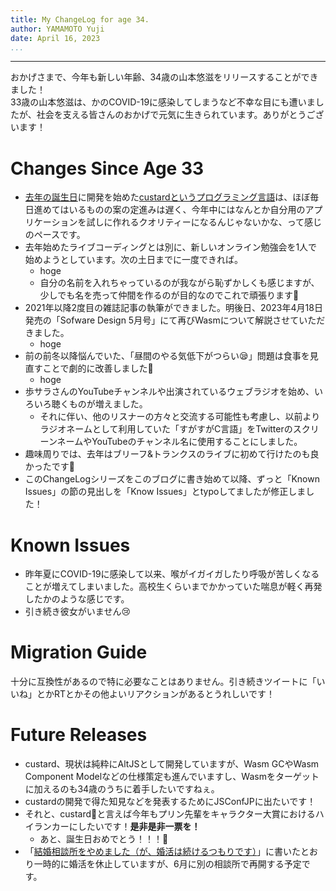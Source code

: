 ```yaml
---
title: My ChangeLog for age 34.
author: YAMAMOTO Yuji
date: April 16, 2023
...
```

---

おかげさまで、今年も新しい年齢、34歳の山本悠滋をリリースすることができました！  
33歳の山本悠滋は、かのCOVID-19に感染してしまうなど不幸な目にも遭いましたが、社会を支える皆さんのおかげで元気に生きられています。ありがとうございます！

# Changes Since Age 33

- [去年の誕生日](/posts/2022/01-my-changelog-33.html)に開発を始めた[custardというプログラミング言語](https://github.com/igrep/custard)は、ほぼ毎日進めてはいるものの案の定進みは遅く、今年中にはなんとか自分用のアプリケーションを試しに作れるクオリティーになるんじゃないかな、って感じのペースです。
- 去年始めたライブコーディングとは別に、新しいオンライン勉強会を1人で始めようとしています。次の土日までに一度できれば。
    - hoge
    - 自分の名前を入れちゃっているのが我ながら恥ずかしくも感じますが、少しでも名を売って仲間を作るのが目的なのでこれで頑張ります💪
- 2021年以降2度目の雑誌記事の執筆ができました。明後日、2023年4月18日発売の「Sofware Design 5月号」にて再びWasmについて解説させていただきました。
    - hoge
- 前の前冬以降悩んでいた、「昼間のやる気低下がつらい😪」問題は食事を見直すことで劇的に改善しました🙌
    - hoge
- 歩サラさんのYouTubeチャンネルや出演されているウェブラジオを始め、いろいろ聴くものが増えました。
    - それに伴い、他のリスナーの方々と交流する可能性も考慮し、以前よりラジオネームとして利用していた「すがすがC言語」をTwitterのスクリーンネームやYouTubeのチャンネル名に使用することにしました。
- 趣味周りでは、去年はブリーフ&トランクスのライブに初めて行けたのも良かったです🤩
- このChangeLogシリーズをこのブログに書き始めて以降、ずっと「Known Issues」の節の見出しを「Know Issues」とtypoしてましたが修正しました！

# Known Issues

- 昨年夏にCOVID-19に感染して以来、喉がイガイガしたり呼吸が苦しくなることが増えてしまいました。高校生くらいまでかかっていた喘息が軽く再発したかのような感じです。
- 引き続き彼女がいません😢

# Migration Guide

十分に互換性があるので特に必要なことはありません。引き続きツイートに「いいね」とかRTとかその他よいリアクションがあるとうれしいです！

# Future Releases

- custard、現状は純粋にAltJSとして開発していますが、Wasm GCやWasm Component Modelなどの仕様策定も進んでいますし、Wasmをターゲットに加えるのも34歳のうちに着手したいですねぇ。
- custardの開発で得た知見などを発表するためにJSConfJPに出たいです！
- それと、custard🍮と言えば今年もプリン先輩をキャラクター大賞におけるハイランカーにしたいです！**是非是非一票を！**
    - あと、誕生日おめでとう！！！🎉
- 「[結婚相談所をやめました（が、婚活は続けるつもりです）](https://the.igreque.info/posts/2022/02-quit-marriage-agency.html)」に書いたとおり一時的に婚活を休止していますが、6月に別の相談所で再開する予定です。
